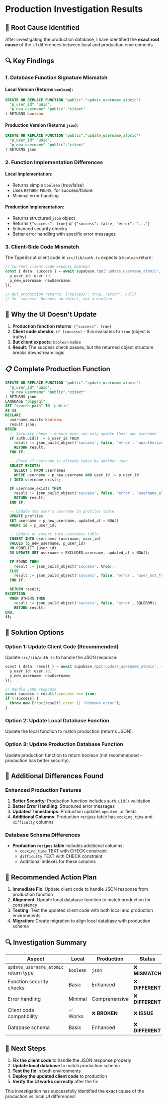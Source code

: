 # Production Investigation Results

## 🎯 **Root Cause Identified**

After investigating the production database, I have identified the **exact root cause** of the UI differences between local and production environments.

## 🔍 **Key Findings**

### **1. Database Function Signature Mismatch**

#### **Local Version** (Returns `boolean`):

```sql
CREATE OR REPLACE FUNCTION "public"."update_username_atomic"(
  "p_user_id" "uuid",
  "p_new_username" "public"."citext"
) RETURNS boolean
```

#### **Production Version** (Returns `json`):

```sql
CREATE OR REPLACE FUNCTION "public"."update_username_atomic"(
  "p_user_id" "uuid",
  "p_new_username" "public"."citext"
) RETURNS json
```

### **2. Function Implementation Differences**

#### **Local Implementation**:

- Returns simple `boolean` (true/false)
- Uses `RETURN FOUND;` for success/failure
- Minimal error handling

#### **Production Implementation**:

- Returns structured `json` object
- Returns `{"success": true}` or `{"success": false, "error": "..."}`
- Enhanced security checks
- Better error handling with specific error messages

### **3. Client-Side Code Mismatch**

The TypeScript client code in `src/lib/auth.ts` expects a `boolean` return:

```typescript
// Current client code expects boolean
const { data: success } = await supabase.rpc('update_username_atomic', {
  p_user_id: user.id,
  p_new_username: newUsername,
});

// But production returns: {"success": true, "error": null}
// So `success` becomes an object, not a boolean
```

## 🚨 **Why the UI Doesn't Update**

1. **Production function returns**: `{"success": true}`
2. **Client code checks**: `if (success)` - this evaluates to `true` (object is truthy)
3. **But client expects**: `boolean` value
4. **Result**: The success check passes, but the returned object structure breaks downstream logic

## 📋 **Complete Production Function**

```sql
CREATE OR REPLACE FUNCTION "public"."update_username_atomic"(
  "p_user_id" "uuid",
  "p_new_username" "public"."citext"
) RETURNS json
LANGUAGE "plpgsql"
SET "search_path" TO 'public'
AS $$
DECLARE
  username_exists boolean;
  result json;
BEGIN
  -- Security check - ensure user can only update their own username
  IF auth.uid() != p_user_id THEN
    result := json_build_object('success', false, 'error', 'unauthorized');
    RETURN result;
  END IF;

  -- Check if username is already taken by another user
  SELECT EXISTS(
    SELECT 1 FROM usernames
    WHERE username = p_new_username AND user_id != p_user_id
  ) INTO username_exists;

  IF username_exists THEN
    result := json_build_object('success', false, 'error', 'username_already_taken');
    RETURN result;
  END IF;

  -- Update the user's username in profiles table
  UPDATE profiles
  SET username = p_new_username, updated_at = NOW()
  WHERE id = p_user_id;

  -- Update or insert into usernames table
  INSERT INTO usernames (username, user_id)
  VALUES (p_new_username, p_user_id)
  ON CONFLICT (user_id)
  DO UPDATE SET username = EXCLUDED.username, updated_at = NOW();

  IF FOUND THEN
    result := json_build_object('success', true);
  ELSE
    result := json_build_object('success', false, 'error', 'user_not_found');
  END IF;

  RETURN result;
EXCEPTION
  WHEN OTHERS THEN
    result := json_build_object('success', false, 'error', SQLERRM);
    RETURN result;
END;
$$;
```

## 🔧 **Solution Options**

### **Option 1: Update Client Code (Recommended)**

Update `src/lib/auth.ts` to handle the JSON response:

```typescript
const { data: result } = await supabase.rpc('update_username_atomic', {
  p_user_id: user.id,
  p_new_username: newUsername,
});

// Handle JSON response
const success = result?.success === true;
if (!success) {
  throw new Error(result?.error || 'Unknown error');
}
```

### **Option 2: Update Local Database Function**

Update the local function to match production (returns JSON).

### **Option 3: Update Production Database Function**

Update production function to return boolean (not recommended - production has better security).

## 🎯 **Additional Differences Found**

### **Enhanced Production Features**

1. **Better Security**: Production function includes `auth.uid()` validation
2. **Better Error Handling**: Structured error messages
3. **Updated Timestamps**: Production updates `updated_at` fields
4. **Additional Columns**: Production `recipes` table has `cooking_time` and `difficulty` columns

### **Database Schema Differences**

- **Production `recipes` table** includes additional columns:
  - `cooking_time` TEXT with CHECK constraint
  - `difficulty` TEXT with CHECK constraint
  - Additional indexes for these columns

## 📝 **Recommended Action Plan**

1. **Immediate Fix**: Update client code to handle JSON response from production function
2. **Alignment**: Update local database function to match production for consistency
3. **Testing**: Test the updated client code with both local and production environments
4. **Migration**: Create migration to align local database with production schema

## 🔍 **Investigation Summary**

| Aspect                               | Local     | Production    | Status           |
| ------------------------------------ | --------- | ------------- | ---------------- |
| `update_username_atomic` return type | `boolean` | `json`        | ❌ **MISMATCH**  |
| Function security checks             | Basic     | Enhanced      | ❌ **DIFFERENT** |
| Error handling                       | Minimal   | Comprehensive | ❌ **DIFFERENT** |
| Client code compatibility            | ✅ Works  | ❌ **BROKEN** | ❌ **ISSUE**     |
| Database schema                      | Basic     | Enhanced      | ❌ **DIFFERENT** |

## 🎯 **Next Steps**

1. **Fix the client code** to handle the JSON response properly
2. **Update local database** to match production schema
3. **Test the fix** in both environments
4. **Deploy the updated client code** to production
5. **Verify the UI works correctly** after the fix

This investigation has successfully identified the exact cause of the production vs local UI differences!

